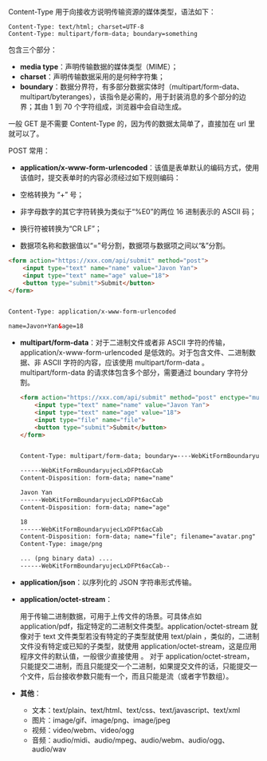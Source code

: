 Content-Type 用于向接收方说明传输资源的媒体类型，语法如下：

```
Content-Type: text/html; charset=UTF-8
Content-Type: multipart/form-data; boundary=something
```

包含三个部分：

- **media type**：声明传输数据的媒体类型（MIME）；
- **charset**：声明传输数据采用的是何种字符集；
- **boundary**：数据分界符，有多部分数据实体时（multipart/form-data、multipart/byteranges），该指令是必需的，用于封装消息的多个部分的边界；其由 1 到 70 个字符组成，浏览器中会自动生成。

一般 GET 是不需要 Content-Type 的，因为传的数据太简单了，直接加在 url 里就可以了。

POST 常用：

-  **application/x-www-form-urlencoded**：该值是表单默认的编码方式，使用该值时，提交表单时的内容必须经过如下规则编码：

  - 空格转换为 “+” 号；
  - 非字母数字的其它字符转换为类似于“%E0”的两位 16 进制表示的 ASCII 码；
  - 换行符被转换为“CR LF”；
  - 数据项名称和数据值以“=”号分割，数据项与数据项之间以“&”分割。

  ```html
  <form action="https://xxx.com/api/submit" method="post">
      <input type="text" name="name" value="Javon Yan">
      <input type="text" name="age" value="18">
      <button type="submit">Submit</button>
  </form>
  
  
  Content-Type: application/x-www-form-urlencoded
  
  name=Javon+Yan&age=18
  ```

- **multipart/form-data**：对于二进制文件或者非 ASCII 字符的传输，application/x-www-form-urlencoded 是低效的。对于包含文件、二进制数据、非 ASCII 字符的内容，应该使用 multipart/form-data 。 multipart/form-data 的请求体包含多个部分，需要通过 boundary 字符分割。

  ```html
  <form action="https://xxx.com/api/submit" method="post" enctype="multipart/form-data">
      <input type="text" name="name" value="Javon Yan">
      <input type="text" name="age" value="18">
      <input type="file" name="file">
      <button type="submit">Submit</button>
  </form>
  
  
  Content-Type: multipart/form-data; boundary=----WebKitFormBoundaryujecLxDFPt6acCab
  
  ------WebKitFormBoundaryujecLxDFPt6acCab
  Content-Disposition: form-data; name="name"
  
  Javon Yan
  ------WebKitFormBoundaryujecLxDFPt6acCab
  Content-Disposition: form-data; name="age"
  
  18
  ------WebKitFormBoundaryujecLxDFPt6acCab
  Content-Disposition: form-data; name="file"; filename="avatar.png"
  Content-Type: image/png
  
  ... (png binary data) ....
  ------WebKitFormBoundaryujecLxDFPt6acCab--
  ```

- **application/json**：以序列化的 JSON 字符串形式传输。

- **application/octet-stream**：

  用于传输二进制数据，可用于上传文件的场景。可具体点如 application/pdf，指定特定的二进制文件类型。application/octet-stream 就像对于 text 文件类型若没有特定的子类型就使用 text/plain ，类似的，二进制文件没有特定或已知的子类型，就使用 application/octet-stream，这是应用程序文件的默认值，一般很少直接使用 。
  对于 application/octet-stream，只能提交二进制，而且只能提交一个二进制，如果提交文件的话，只能提交一个文件，后台接收参数只能有一个，而且只能是流（或者字节数组）。

- **其他**：

  - 文本：text/plain、text/html、text/css、text/javascript、text/xml
  - 图片：image/gif、image/png、image/jpeg
  - 视频：video/webm、video/ogg
  - 音频：audio/midi、audio/mpeg、audio/webm、audio/ogg、audio/wav